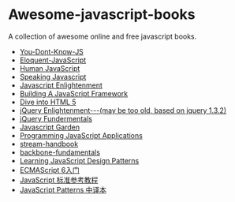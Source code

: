 Awesome-javascript-books
=======================

A collection of awesome online and free javascript books.

* [You-Dont-Know-JS](https://github.com/getify/You-Dont-Know-JS)
* [Eloquent-JavaScript](http://eloquentjavascript.net/)
* [Human JavaScript](http://read.humanjavascript.com/ch01-introduction.html)
* [Speaking Javascript](http://speakingjs.com/es5/index.html)
* [Javascript Enlightenment](http://www.javascriptenlightenment.com)
* [Building A JavaScript Framework](http://dailyjs.com/files/build-a-javascript-framework.pdf)
* [Dive into HTML 5](http://diveintohtml5.info/index.html)
* [jQuery Enlightenment---(may be too old, based on jquery 1.3.2)](http://jqueryenlightenment.com/jquery_enlightenment.pdf)
* [jQuery Fundermentals](http://jqfundamentals.com/)
* [Javascript Garden](http://bonsaiden.github.io/JavaScript-Garden/zh/)
* [Programming JavaScript Applications](http://chimera.labs.oreilly.com/books/1234000000262/index.html)
* [stream-handbook](https://github.com/substack/stream-handbook)
* [backbone-fundamentals](https://github.com/addyosmani/backbone-fundamentals)
* [Learning JavaScript Design Patterns](http://addyosmani.com/resources/essentialjsdesignpatterns/book/)
* [ECMAScript 6入门](http://es6.ruanyifeng.com/)
* [JavaScript 标准参考教程](http://javascript.ruanyifeng.com/)
* [JavaScript Patterns 中译本](https://github.com/TooBug/javascript.patterns)
